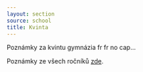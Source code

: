 ```yaml
---
layout: section
source: school
title: Kvinta
---
```


Poznámky za kvintu gymnázia fr fr no cap...

Poznámky ze všech ročníků [zde](/notes/school/).